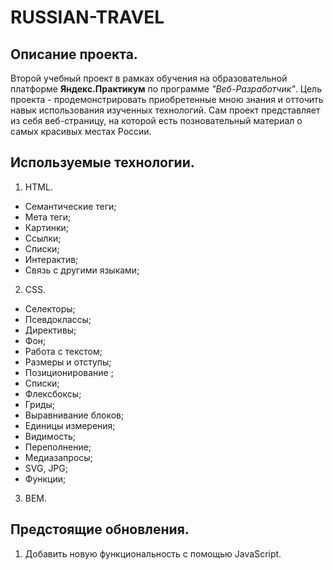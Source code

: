 # RUSSIAN-TRAVEL

## Описание проекта.
Второй учебный проект в рамках обучения на образовательной платформе **Яндекс.Практикум** по программе *"Веб-Разработчик"*.
Цель проекта - продемонстрировать приобретенные мною знания и отточить навык использования изученных технологий. Сам проект представляет из себя веб-страницу, на которой есть позновательный материал о самых красивых местах России.

## Используемые технологии.
1. HTML.
* Семантические теги;
* Мета теги;
* Картинки;
* Ссылки;
* Списки;
* Интерактив;
* Связь с другими языками;

2. CSS.
* Селекторы;
* Псевдоклассы;
* Директивы;
* Фон;
* Работа с текстом;
* Размеры и отступы;
* Позиционирование ;
* Списки;
* Флексбоксы;
* Гриды;
* Выравнивание блоков;
* Единицы измерения;
* Видимость;
* Переполнение;
* Медиазапросы;
* SVG, JPG;
* Функции;

3. BEM.

## Предстоящие обновления.
1. Добавить новую функциональность с помощью JavaScript.